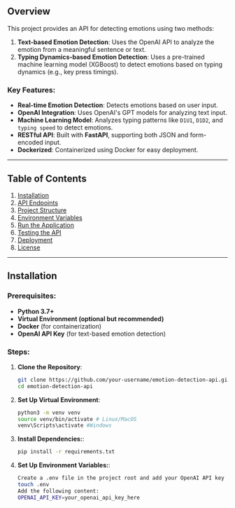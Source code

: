 ## Overview

This project provides an API for detecting emotions using two methods:

1. **Text-based Emotion Detection**: Uses the OpenAI API to analyze the emotion from a meaningful sentence or text.
2. **Typing Dynamics-based Emotion Detection**: Uses a pre-trained machine learning model (XGBoost) to detect emotions based on typing dynamics (e.g., key press timings).

### Key Features:

- **Real-time Emotion Detection**: Detects emotions based on user input.
- **OpenAI Integration**: Uses OpenAI's GPT models for analyzing text input.
- **Machine Learning Model**: Analyzes typing patterns like `D1U1`, `D1D2`, and `typing speed` to detect emotions.
- **RESTful API**: Built with **FastAPI**, supporting both JSON and form-encoded input.
- **Dockerized**: Containerized using Docker for easy deployment.

---

## Table of Contents

1. [Installation](#installation)
2. [API Endpoints](#api-endpoints)
3. [Project Structure](#project-structure)
4. [Environment Variables](#environment-variables)
5. [Run the Application](#run-the-application)
6. [Testing the API](#testing-the-api)
7. [Deployment](#deployment)
8. [License](#license)

---

## Installation

### Prerequisites:

- **Python 3.7+**
- **Virtual Environment (optional but recommended)**
- **Docker** (for containerization)
- **OpenAI API Key** (for text-based emotion detection)

### Steps:

1. **Clone the Repository**:
   ```bash
   git clone https://github.com/your-username/emotion-detection-api.git
   cd emotion-detection-api
   ```
2. **Set Up Virtual Environment**:

   ```bash
   python3 -m venv venv
   source venv/bin/activate # Linux/MacOS
   venv\Scripts\activate #Windows
   ```

3. **Install Dependencies:**:
   ```bash
   pip install -r requirements.txt
   ```
4. **Set Up Environment Variables:**:
   ```bash
   Create a .env file in the project root and add your OpenAI API key
   touch .env
   Add the following content:
   OPENAI_API_KEY=your_openai_api_key_here
   ```
